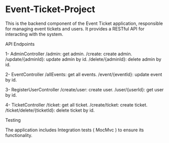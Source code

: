 # Event-Ticket-Project
This is the backend component of the Event Ticket application, responsible for managing event tickets and users. It provides a RESTful API for interacting with the system.

API Endpoints

1- AdminController
/admin: get admin.
/create: create admin.
/update/{adminId}: update admin by id.
/delete/{adminId}: delete admin by id.

2- EventController
/allEvents: get all events.
/event/{eventId}: update event by id.

3- RegisterUserController
/create/user: create user.
/user/{userId}: get user by id.

4- TicketController
/ticket: get all ticket.
/create/ticket: create ticket.
/ticket/delete/{ticketId}: delete ticket by id.


Testing

The application includes Integration tests ( MocMvc ) to ensure its functionality.



